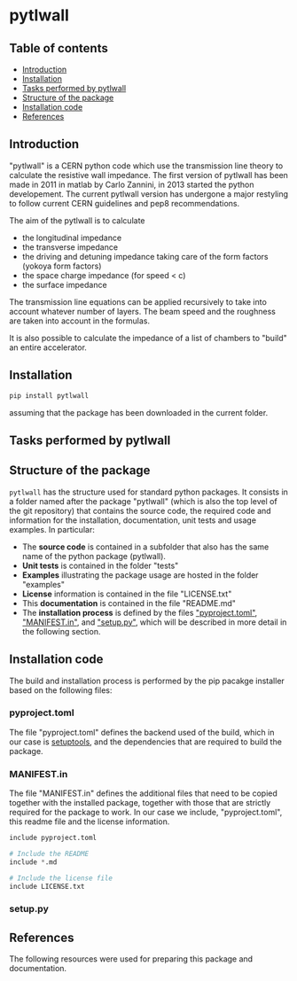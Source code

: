 # pytlwall
## Table of contents
 - [Introduction](#introduction)
 - [Installation](#installation)
 - [Tasks performed by pytlwall](#tasks-performed-by-pytlwall)
 - [Structure of the package](#structure-of-the-package)
 - [Installation code](#installation-code)
 - [References](#references)

## Introduction
"pytlwall" is a CERN python code which use the transmission line theory to calculate the resistive wall impedance.
The first version of pytlwall has been made in 2011 in matlab by Carlo Zannini, in 2013
started the python developement.
The current pytlwall version has undergone a major restyling to follow current CERN guidelines and pep8 recommendations.

The aim of the pytlwall is to calculate
- the longitudinal impedance
- the transverse impedance
- the driving and detuning impedance taking care of the form factors (yokoya form factors)
- the space charge impedance (for speed < c)
- the surface impedance

The transmission line equations can be applied recursively to take into account whatever number of layers.
The beam speed and the roughness are taken into account in the formulas.

It is also possible to calculate the impedance of a list of chambers to "build" an entire accelerator.

## Installation
```bash
pip install pytlwall
```
assuming that the package has been downloaded in the current folder.

## Tasks performed by pytlwall


## Structure of the package

```pytlwall``` has the structure used for standard python packages. It consists in a folder named after the package "pytlwall" (which is also the top level of the git repository) 
that contains the source code, the required code and information for the installation, documentation, unit tests and usage examples. In particular:
 - The **source code** is contained in a subfolder that also has the same name of the python package (pytlwall).
 - **Unit tests** is contained in the folder "tests" 
 - **Examples** illustrating the package usage are hosted in the folder "examples"
 - **License** information is contained in the file "LICENSE.txt"
 - This **documentation** is contained in the file "README.md"
 - The **installation process** is defined by the files ["pyproject.toml"](#pyprojecttoml), ["MANIFEST.in"](#manifestin), and  ["setup.py"](#setuppy), which will be described in more detail in the following section.
 
## Installation code

The build and installation process is performed by the pip pacakge installer based on the following files:

### pyproject.toml

The file "pyproject.toml" defines the backend used of the build, which in our case is [setuptools](https://pypi.org/project/setuptools/), and the dependencies that are required to build the package. 


### MANIFEST.in

The file "MANIFEST.in" defines the additional files that need to be copied together with the installed package, together with those that are strictly required for the package to work. In our case we include, "pyproject.toml", this readme file and the license information.

```python
include pyproject.toml

# Include the README
include *.md

# Include the license file
include LICENSE.txt
```

### setup.py


## References
The following resources were used for preparing this package and documentation.



